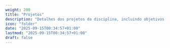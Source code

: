 ```yaml
---
weight: 200
title: "Projetos"
description: "Detalhes dos projetos da disciplina, incluindo objetivos, requisitos e datas de entrega."
icon: "folder"
date: "2025-09-15T00:34:57+01:00"
lastmod: "2025-09-15T00:34:57+01:00"
draft: false
---
```

